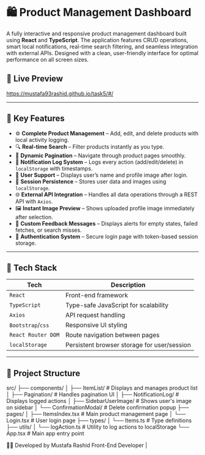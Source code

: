 # 🛍️ Product Management Dashboard

A fully interactive and responsive product management dashboard built using **React** and **TypeScript**. The application features CRUD operations, smart local notifications, real-time search filtering, and seamless integration with external APIs. Designed with a clean, user-friendly interface for optimal performance on all screen sizes.

## 📸 Live Preview

https://mustafa93rashid.github.io/task5/#/

---

## 🚀 Key Features

- ⚙️ **Complete Product Management** – Add, edit, and delete products with local activity logging.
- 🔍 **Real-time Search** – Filter products instantly as you type.
- 📄 **Dynamic Pagination** – Navigate through product pages smoothly.
- 🔔 **Notification Log System** – Logs every action (add/edit/delete) in `localStorage` with timestamps.
- 👤 **User Support** – Displays user’s name and profile image after login.
- 🧠 **Session Persistence** – Stores user data and images using `localStorage`.
- 🌐 **External API Integration** – Handles all data operations through a REST API with `Axios`.
- 🖼️ **Instant Image Preview** – Shows uploaded profile image immediately after selection.
- 💬 **Custom Feedback Messages** – Displays alerts for empty states, failed fetches, or search misses.
- 🔐 **Authentication System** – Secure login page with token-based session storage.

---

## 🧰 Tech Stack

| Tech             | Description                                 |
|------------------|---------------------------------------------|
| `React`          | Front-end framework                         |
| `TypeScript`     | Type-safe JavaScript for scalability        |
| `Axios`          | API request handling                        |
| `Bootstrap`/`css` | Responsive UI styling                |
| `React Router DOM` | Route navigation between pages            |
| `localStorage`   | Persistent browser storage for user/session |

---

## 📁 Project Structure
src/
├── components/
│ ├── ItemList/ # Displays and manages product list
│ ├── Pagination/ # Handles pagination UI
│ ├── NotificationLog/ # Displays logged actions
│ ├── SidebarUserImage/ # Shows user's image on sidebar
│ └── ConfirmationModal/ # Delete confirmation popup
├── pages/
│ ├── ItemsIndex.tsx # Main product management page
│ └── Login.tsx # User login page
├── types/
│ └── Items.ts # Type definitions
├── utils/
│ └── logAction.ts # Utility to log actions to localStorage
└── App.tsx # Main app entry point


👨‍💻 Developed by
Mustafa Rashid
Front-End Developer | 
